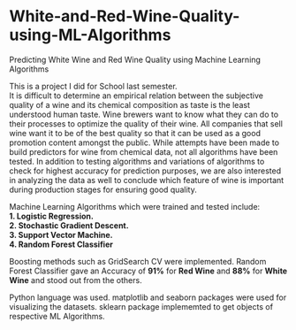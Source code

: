 # White-and-Red-Wine-Quality-using-ML-Algorithms
Predicting White Wine and Red Wine Quality using Machine Learning Algorithms

This is a project I did for School last semester. <br/>
It is difficult to determine an empirical relation between the subjective quality of a wine and its chemical composition as taste is the least understood human taste. Wine brewers want to know what they can do to their processes to optimize the quality of their wine. All companies that sell wine want it to be of the best quality so that it can be used as a good promotion content amongst the public. While attempts have been made to build predictors for wine from chemical data, not all algorithms have been tested. In addition to testing algorithms and variations of algorithms to check for highest accuracy for prediction purposes, we are also interested in analyzing the data as well to conclude which feature of wine is important during production stages for ensuring good quality. <br/>

Machine Learning Algorithms which were trained and tested include: <br/>
**1. Logistic Regression.**<br/>
**2. Stochastic Gradient Descent.**<br/>
**3. Support Vector Machine.**<br/>
**4. Random Forest Classifier**<br/>

Boosting methods such as GridSearch CV were implemented. Random Forest Classifier gave an Accuracy of **91%** for **Red Wine** and **88%** for **White Wine** and stood out from the others.<br/>

Python language was used. matplotlib and seaborn packages were used for visualizing the datasets. sklearn package implememted to get objects of respective ML Algorithms. 
